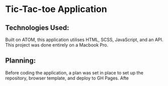 # Tic-Tac-toe Application

## Technologies Used:
Built on ATOM, this application utilises HTML, SCSS,
JavaScript, and an API. This project was done entirely
on a Macbook Pro.

## Planning:
Before coding the application, a plan was set in place to
set up the repository, browser template, and deploy to GH
Pages.
Afte
